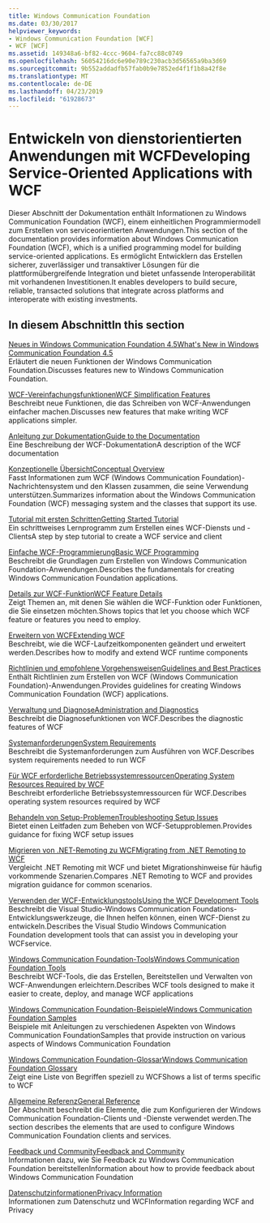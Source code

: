 ```yaml
---
title: Windows Communication Foundation
ms.date: 03/30/2017
helpviewer_keywords:
- Windows Communication Foundation [WCF]
- WCF [WCF]
ms.assetid: 149348a6-bf82-4ccc-9604-fa7cc88c0749
ms.openlocfilehash: 56054216dc6e90e789c230acb3d56565a9ba3d69
ms.sourcegitcommit: 9b552addadfb57fab0b9e7852ed4f1f1b8a42f8e
ms.translationtype: MT
ms.contentlocale: de-DE
ms.lasthandoff: 04/23/2019
ms.locfileid: "61928673"
---
```

# <a name="developing-service-oriented-applications-with-wcf"></a><span data-ttu-id="d22f0-102">Entwickeln von dienstorientierten Anwendungen mit WCF</span><span class="sxs-lookup"><span data-stu-id="d22f0-102">Developing Service-Oriented Applications with WCF</span></span>
<span data-ttu-id="d22f0-103">Dieser Abschnitt der Dokumentation enthält Informationen zu Windows Communication Foundation (WCF), einem einheitlichen Programmiermodell zum Erstellen von serviceorientierten Anwendungen.</span><span class="sxs-lookup"><span data-stu-id="d22f0-103">This section of the documentation provides information about Windows Communication Foundation (WCF), which is a unified programming model for building service-oriented applications.</span></span> <span data-ttu-id="d22f0-104">Es ermöglicht Entwicklern das Erstellen sicherer, zuverlässiger und transaktiver Lösungen für die plattformübergreifende Integration und bietet unfassende Interoperabilität mit vorhandenen Investitionen.</span><span class="sxs-lookup"><span data-stu-id="d22f0-104">It enables developers to build secure, reliable, transacted solutions that integrate across platforms and interoperate with existing investments.</span></span>
 
## <a name="in-this-section"></a><span data-ttu-id="d22f0-105">In diesem Abschnitt</span><span class="sxs-lookup"><span data-stu-id="d22f0-105">In this section</span></span>  
 [<span data-ttu-id="d22f0-106">Neues in Windows Communication Foundation 4.5</span><span class="sxs-lookup"><span data-stu-id="d22f0-106">What's New in Windows Communication Foundation 4.5</span></span>](../../../docs/framework/wcf/whats-new.md)  
 <span data-ttu-id="d22f0-107">Erläutert die neuen Funktionen der Windows Communication Foundation.</span><span class="sxs-lookup"><span data-stu-id="d22f0-107">Discusses features new to Windows Communication Foundation.</span></span>  
  
 [<span data-ttu-id="d22f0-108">WCF-Vereinfachungsfunktionen</span><span class="sxs-lookup"><span data-stu-id="d22f0-108">WCF Simplification Features</span></span>](../../../docs/framework/wcf/wcf-simplification-features.md)  
 <span data-ttu-id="d22f0-109">Beschreibt neue Funktionen, die das Schreiben von WCF-Anwendungen einfacher machen.</span><span class="sxs-lookup"><span data-stu-id="d22f0-109">Discusses new features that make writing WCF applications simpler.</span></span>  
  
 [<span data-ttu-id="d22f0-110">Anleitung zur Dokumentation</span><span class="sxs-lookup"><span data-stu-id="d22f0-110">Guide to the Documentation</span></span>](../../../docs/framework/wcf/guide-to-the-documentation.md)  
 <span data-ttu-id="d22f0-111">Eine Beschreibung der WCF-Dokumentation</span><span class="sxs-lookup"><span data-stu-id="d22f0-111">A description of the WCF documentation</span></span>  
  
 [<span data-ttu-id="d22f0-112">Konzeptionelle Übersicht</span><span class="sxs-lookup"><span data-stu-id="d22f0-112">Conceptual Overview</span></span>](../../../docs/framework/wcf/conceptual-overview.md)  
 <span data-ttu-id="d22f0-113">Fasst Informationen zum WCF (Windows Communication Foundation)-Nachrichtensystem und den Klassen zusammen, die seine Verwendung unterstützen.</span><span class="sxs-lookup"><span data-stu-id="d22f0-113">Summarizes information about the Windows Communication Foundation (WCF) messaging system and the classes that support its use.</span></span>  
  
 [<span data-ttu-id="d22f0-114">Tutorial mit ersten Schritten</span><span class="sxs-lookup"><span data-stu-id="d22f0-114">Getting Started Tutorial</span></span>](../../../docs/framework/wcf/getting-started-tutorial.md)  
 <span data-ttu-id="d22f0-115">Ein schrittweises Lernprogramm zum Erstellen eines WCF-Diensts und -Clients</span><span class="sxs-lookup"><span data-stu-id="d22f0-115">A step by step tutorial to create a WCF service and client</span></span>  
  
 [<span data-ttu-id="d22f0-116">Einfache WCF-Programmierung</span><span class="sxs-lookup"><span data-stu-id="d22f0-116">Basic WCF Programming</span></span>](../../../docs/framework/wcf/basic-wcf-programming.md)  
 <span data-ttu-id="d22f0-117">Beschreibt die Grundlagen zum Erstellen von Windows Communication Foundation-Anwendungen.</span><span class="sxs-lookup"><span data-stu-id="d22f0-117">Describes the fundamentals for creating Windows Communication Foundation applications.</span></span>  
  
 [<span data-ttu-id="d22f0-118">Details zur WCF-Funktion</span><span class="sxs-lookup"><span data-stu-id="d22f0-118">WCF Feature Details</span></span>](../../../docs/framework/wcf/feature-details/index.md)  
 <span data-ttu-id="d22f0-119">Zeigt Themen an, mit denen Sie wählen die WCF-Funktion oder Funktionen, die Sie einsetzen möchten.</span><span class="sxs-lookup"><span data-stu-id="d22f0-119">Shows topics that let you choose which WCF feature or features you need to employ.</span></span>  
  
 [<span data-ttu-id="d22f0-120">Erweitern von WCF</span><span class="sxs-lookup"><span data-stu-id="d22f0-120">Extending WCF</span></span>](../../../docs/framework/wcf/extending/index.md)  
 <span data-ttu-id="d22f0-121">Beschreibt, wie die WCF-Laufzeitkomponenten geändert und erweitert werden.</span><span class="sxs-lookup"><span data-stu-id="d22f0-121">Describes how to modify and extend WCF runtime components</span></span>  
  
 [<span data-ttu-id="d22f0-122">Richtlinien und empfohlene Vorgehensweisen</span><span class="sxs-lookup"><span data-stu-id="d22f0-122">Guidelines and Best Practices</span></span>](../../../docs/framework/wcf/guidelines-and-best-practices.md)  
 <span data-ttu-id="d22f0-123">Enthält Richtlinien zum Erstellen von WCF (Windows Communication Foundation)-Anwendungen.</span><span class="sxs-lookup"><span data-stu-id="d22f0-123">Provides guidelines for creating Windows Communication Foundation (WCF) applications.</span></span>  
  
 [<span data-ttu-id="d22f0-124">Verwaltung und Diagnose</span><span class="sxs-lookup"><span data-stu-id="d22f0-124">Administration and Diagnostics</span></span>](../../../docs/framework/wcf/diagnostics/index.md)  
 <span data-ttu-id="d22f0-125">Beschreibt die Diagnosefunktionen von WCF.</span><span class="sxs-lookup"><span data-stu-id="d22f0-125">Describes the diagnostic features of WCF</span></span>  
  
 [<span data-ttu-id="d22f0-126">Systemanforderungen</span><span class="sxs-lookup"><span data-stu-id="d22f0-126">System Requirements</span></span>](../../../docs/framework/wcf/wcf-system-requirements.md)  
 <span data-ttu-id="d22f0-127">Beschreibt die Systemanforderungen zum Ausführen von WCF.</span><span class="sxs-lookup"><span data-stu-id="d22f0-127">Describes system requirements needed to run WCF</span></span>  
  
 [<span data-ttu-id="d22f0-128">Für WCF erforderliche Betriebssystemressourcen</span><span class="sxs-lookup"><span data-stu-id="d22f0-128">Operating System Resources Required by WCF</span></span>](../../../docs/framework/wcf/operating-system-resources-required-by-wcf.md)  
 <span data-ttu-id="d22f0-129">Beschreibt erforderliche Betriebssystemressourcen für WCF.</span><span class="sxs-lookup"><span data-stu-id="d22f0-129">Describes operating system resources required by WCF</span></span>  
  
 [<span data-ttu-id="d22f0-130">Behandeln von Setup-Problemen</span><span class="sxs-lookup"><span data-stu-id="d22f0-130">Troubleshooting Setup Issues</span></span>](../../../docs/framework/wcf/troubleshooting-setup-issues.md)  
 <span data-ttu-id="d22f0-131">Bietet einen Leitfaden zum Beheben von WCF-Setupproblemen.</span><span class="sxs-lookup"><span data-stu-id="d22f0-131">Provides guidance for fixing WCF setup issues</span></span>  
  
 [<span data-ttu-id="d22f0-132">Migrieren von .NET-Remoting zu WCF</span><span class="sxs-lookup"><span data-stu-id="d22f0-132">Migrating from .NET Remoting to WCF</span></span>](../../../docs/framework/wcf/migrating-from-net-remoting-to-wcf.md)  
 <span data-ttu-id="d22f0-133">Vergleicht .NET Remoting mit WCF und bietet Migrationshinweise für häufig vorkommende Szenarien.</span><span class="sxs-lookup"><span data-stu-id="d22f0-133">Compares .NET Remoting to WCF and provides migration guidance for common scenarios.</span></span>  
  
 [<span data-ttu-id="d22f0-134">Verwenden der WCF-Entwicklungstools</span><span class="sxs-lookup"><span data-stu-id="d22f0-134">Using the WCF Development Tools</span></span>](../../../docs/framework/wcf/using-the-wcf-development-tools.md)  
 <span data-ttu-id="d22f0-135">Beschreibt die Visual Studio-Windows Communication Foundations-Entwicklungswerkzeuge, die Ihnen helfen können, einen WCF-Dienst zu entwickeln.</span><span class="sxs-lookup"><span data-stu-id="d22f0-135">Describes the Visual Studio Windows Communication Foundation development tools that can assist you in developing your WCFservice.</span></span>  
  
 [<span data-ttu-id="d22f0-136">Windows Communication Foundation-Tools</span><span class="sxs-lookup"><span data-stu-id="d22f0-136">Windows Communication Foundation Tools</span></span>](../../../docs/framework/wcf/tools.md)  
 <span data-ttu-id="d22f0-137">Beschreibt WCF-Tools, die das Erstellen, Bereitstellen und Verwalten von WCF-Anwendungen erleichtern.</span><span class="sxs-lookup"><span data-stu-id="d22f0-137">Describes WCF tools designed to make it easier to create, deploy, and manage WCF applications</span></span>  
  
 [<span data-ttu-id="d22f0-138">Windows Communication Foundation-Beispiele</span><span class="sxs-lookup"><span data-stu-id="d22f0-138">Windows Communication Foundation Samples</span></span>](../../../docs/framework/wcf/samples/index.md)  
 <span data-ttu-id="d22f0-139">Beispiele mit Anleitungen zu verschiedenen Aspekten von Windows Communication Foundation</span><span class="sxs-lookup"><span data-stu-id="d22f0-139">Samples that provide instruction on various aspects of Windows Communication Foundation</span></span>  
  
 [<span data-ttu-id="d22f0-140">Windows Communication Foundation-Glossar</span><span class="sxs-lookup"><span data-stu-id="d22f0-140">Windows Communication Foundation Glossary</span></span>](../../../docs/framework/wcf/glossary.md)  
 <span data-ttu-id="d22f0-141">Zeigt eine Liste von Begriffen speziell zu WCF</span><span class="sxs-lookup"><span data-stu-id="d22f0-141">Shows a list of terms specific to WCF</span></span>  
  
 [<span data-ttu-id="d22f0-142">Allgemeine Referenz</span><span class="sxs-lookup"><span data-stu-id="d22f0-142">General Reference</span></span>](../../../docs/framework/wcf/general-reference.md)  
 <span data-ttu-id="d22f0-143">Der Abschnitt beschreibt die Elemente, die zum Konfigurieren der Windows Communication Foundation-Clients und -Dienste verwendet werden.</span><span class="sxs-lookup"><span data-stu-id="d22f0-143">The section describes the elements that are used to configure Windows Communication Foundation clients and services.</span></span>  
  
 [<span data-ttu-id="d22f0-144">Feedback und Community</span><span class="sxs-lookup"><span data-stu-id="d22f0-144">Feedback and Community</span></span>](../../../docs/framework/wcf/feedback-and-community.md)  
 <span data-ttu-id="d22f0-145">Informationen dazu, wie Sie Feedback zu Windows Communication Foundation bereitstellen</span><span class="sxs-lookup"><span data-stu-id="d22f0-145">Information about how to provide feedback about Windows Communication Foundation</span></span>  
  
 [<span data-ttu-id="d22f0-146">Datenschutzinformationen</span><span class="sxs-lookup"><span data-stu-id="d22f0-146">Privacy Information</span></span>](../../../docs/framework/wcf/privacy-information.md)  
 <span data-ttu-id="d22f0-147">Informationen zum Datenschutz und WCF</span><span class="sxs-lookup"><span data-stu-id="d22f0-147">Information regarding WCF and Privacy</span></span>  
